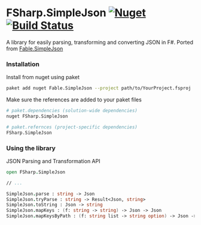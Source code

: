 # FSharp.SimpleJson [![Nuget](https://img.shields.io/nuget/v/FSharp.SimpleJson.svg?colorB=green)](https://www.nuget.org/packages/FSharp.SimpleJson) [![Build Status](https://travis-ci.org/Zaid-Ajaj/FSharp.SimpleJson.svg?branch=master)](https://travis-ci.org/Zaid-Ajaj/FSharp.SimpleJson)

A library for easily parsing, transforming and converting JSON in F#. Ported from [Fable.SimpleJson](https://github.com/Zaid-Ajaj/Fable.SimpleJson)

### Installation
Install from nuget using paket
```sh
paket add nuget Fable.SimpleJson --project path/to/YourProject.fsproj 
```
Make sure the references are added to your paket files
```sh
# paket.dependencies (solution-wide dependencies)
nuget FSharp.SimpleJson

# paket.refernces (project-specific dependencies)
FSharp.SimpleJson
```

### Using the library

JSON Parsing and Transformation API
```fs
open FSharp.SimpleJson 

// ... 

SimpleJson.parse : string -> Json
SimpleJson.tryParse : string -> Result<Json, string> 
SimpleJson.toString : Json -> string
SimpleJson.mapKeys : (f: string -> string) -> Json -> Json
SimpleJson.mapKeysByPath : (f: string list -> string option) -> Json -> Json
```